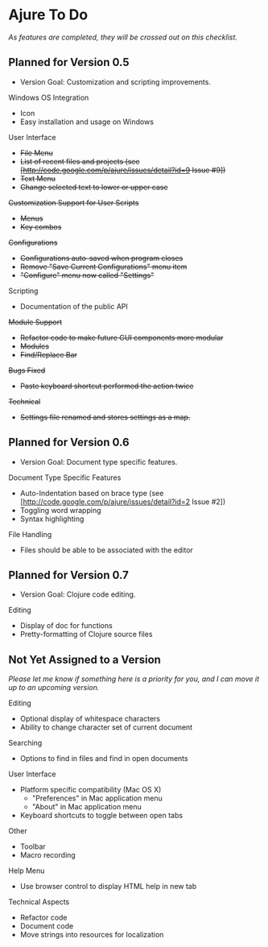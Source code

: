 # Ajure To Do

_As features are completed, they will be crossed out on this checklist._

## Planned for Version 0.5

* Version Goal: Customization and scripting improvements.

Windows OS Integration

* Icon
* Easy installation and usage on Windows

User Interface

* ~~File Menu~~
 * ~~List of recent files and projects (see [http://code.google.com/p/ajure/issues/detail?id=9 Issue #9])~~
* ~~Text Menu~~
 * ~~Change selected text to lower or upper case~~

~~Customization Support for User Scripts~~

* ~~Menus~~
* ~~Key combos~~

~~Configurations~~

* ~~Configurations auto-saved when program closes~~
* ~~Remove "Save Current Configurations" menu item~~
* ~~"Configure" menu now called "Settings"~~

Scripting

* Documentation of the public API

~~Module Support~~

* ~~Refactor code to make future GUI components more modular~~
* ~~Modules~~
 * ~~Find/Replace Bar~~

~~Bugs Fixed~~

* ~~Paste keyboard shortcut performed the action twice~~

~~Technical~~

* ~~Settings file renamed and stores settings as a map.~~

## Planned for Version 0.6

* Version Goal: Document type specific features.

Document Type Specific Features

* Auto-Indentation based on brace type (see [http://code.google.com/p/ajure/issues/detail?id=2 Issue #2])
* Toggling word wrapping
* Syntax highlighting

File Handling

* Files should be able to be associated with the editor

## Planned for Version 0.7

* Version Goal: Clojure code editing.

Editing

* Display of doc for functions
* Pretty-formatting of Clojure source files

## Not Yet Assigned to a Version

_Please let me know if something here is a priority for you, and I can move it up to an upcoming version._

Editing

* Optional display of whitespace characters
* Ability to change character set of current document

Searching

* Options to find in files and find in open documents

User Interface

* Platform specific compatibility (Mac OS X)
  * "Preferences" in Mac application menu
  * "About" in Mac application menu
* Keyboard shortcuts to toggle between open tabs

Other

* Toolbar
* Macro recording

Help Menu

* Use browser control to display HTML help in new tab

Technical Aspects

* Refactor code
* Document code
* Move strings into resources for localization